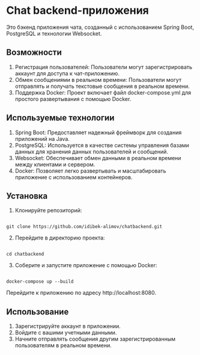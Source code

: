 # Chat backend-приложения
Это бэкенд приложения чата, созданный с использованием Spring Boot, PostgreSQL и технологии Websocket.

## Возможности
1. Регистрация пользователей: Пользователи могут зарегистрировать аккаунт для доступа к чат-приложению.
2. Обмен сообщениями в реальном времени: Пользователи могут отправлять и получать текстовые сообщения в реальном времени.
3. Поддержка Docker: Проект включает файл docker-compose.yml для простого развертывания с помощью Docker.

## Используемые технологии
1. Spring Boot: Предоставляет надежный фреймворк для создания приложений на Java.
2. PostgreSQL: Используется в качестве системы управления базами данных для хранения данных пользователей и сообщений.
3. Websocket: Обеспечивает обмен данными в реальном времени между клиентами и сервером.
4. Docker: Позволяет легко развертывать и масштабировать приложение с использованием контейнеров.

## Установка
1. Клонируйте репозиторий:

```

git clone https://github.com/idibek-alimov/chatbackend.git
```
2. Перейдите в директорию проекта:

```
 
cd chatbackend
```
3. Соберите и запустите приложение с помощью Docker:

```

docker-compose up --build
```
Перейдите к приложению по адресу http://localhost:8080.

## Использование
1. Зарегистрируйте аккаунт в приложении.
2. Войдите с вашими учетными данными.
3. Начните отправлять сообщения другим зарегистрированным пользователям в реальном времени.
